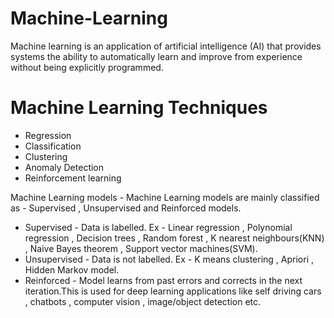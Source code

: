 # Machine-Learning

Machine learning is an application of artificial intelligence (AI) that provides systems the ability to automatically learn and improve from experience without being explicitly programmed.

# Machine Learning Techniques 
   * Regression
   * Classification
   * Clustering
   * Anomaly Detection
   * Reinforcement learning

 Machine Learning models - Machine Learning models are mainly classified as - Supervised , Unsupervised and Reinforced models.
   * Supervised - Data is labelled.
      Ex - Linear regression , Polynomial regression , Decision trees , Random forest ,  K nearest neighbours(KNN) , Naive Bayes theorem ,            Support vector machines(SVM).
   * Unsupervised - Data is not labelled.
      Ex - K means clustering , Apriori , Hidden Markov model.
   * Reinforced - Model learns from past errors and corrects in the next iteration.This is used for deep learning applications like self        driving cars , chatbots , computer vision , image/object detection etc.
   

     
